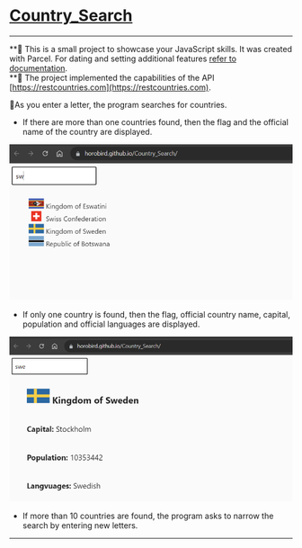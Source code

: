 # [Country_Search](https://horobird.github.io/Country_Search)
_____
**:small_orange_diamond: This is a small project to showcase your JavaScript skills. It was created with Parcel. For dating and setting
additional features [refer to documentation](https://parceljs.org/).     
**:small_orange_diamond: The project implemented the capabilities of the API  [https://restcountries.com](https://restcountries.com).

  :small_orange_diamond:As you enter a letter, the program searches for countries.       
  - If there are more than one countries found, then the flag and the official name of the country are displayed.
    
[![image](https://github.com/Horobird/Country_Search/blob/main/2023-06-21_11h49_22.png)]( https://horobird.github.io/Country_Search)      

  - If only one country is found, then the flag,   official country name,  capital, population and official languages are displayed.
    
 [![image](https://github.com/Horobird/Country_Search/blob/main/2023-06-21_12h41_27.png)]( https://horobird.github.io/Country_Search)

  - If more than 10 countries are found, the program asks to narrow the search by entering new letters.
_______
    

